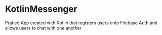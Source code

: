 # KotlinMessenger
 Pratice App created with Kotlin that registers users unto Firebase Auth and allows users to chat with one another
